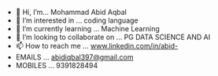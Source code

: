 - 👋 Hi, I’m...  Mohammad Abid Aqbal
- 👀 I’m interested in ... coding language 
- 🌱 I’m currently learning ...  Machine Learning 
- 💞️ I’m looking to collaborate on ...  PG DATA SCIENCE AND AI
- 📫 How to reach me ...  www.linkedin.com/in/abid-
- EMAILS ...    abidiqbal397@gmail.com 
- MOBILES ... 9391828494
<!---
chintusir123/chintusir123 is a ✨ special ✨ repository because its `README.md` (this file) appears on your GitHub profile.
You can click the Preview link to take a look at your changes.
--->

